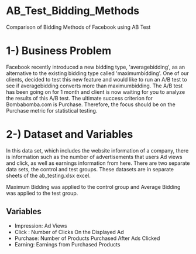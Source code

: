 # AB_Test_Bidding_Methods
Comparison of Bidding Methods of Facebook using AB Test

# 1-) Business Problem

Facebook recently introduced a new bidding type, 'averagebidding', as an alternative to the existing bidding type called 'maximumbidding'. One of our clients, decided to test this new feature and would like to run an A/B test to see if averagebidding converts more than maximumbidding. The A/B test has been going on for 1 month and client is now waiting for you to analyze the results of this A/B test. The ultimate success criterion for Bombabomba.com is Purchase. Therefore, the focus should be on the Purchase metric for statistical testing.

# 2-) Dataset and Variables

In this data set, which includes the website information of a company, there is information such as the number of advertisements that users Ad views and click, as well as earnings information from here. There are two separate data sets, the control and test groups. These datasets are in separate sheets of the ab_testing.xlsx excel.

Maximum Bidding was applied to the control group and Average Bidding was applied to the test group.

## Variables
* Impression: Ad Views
* Click : Number of Clicks On the Displayed Ad
* Purchase: Number of Products Purchased After Ads Clicked
* Earning: Earnings from Purchased Products
